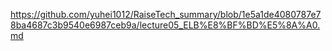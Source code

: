 

https://github.com/yuhei1012/RaiseTech_summary/blob/1e5a1de4080787e78ba4687c3b9540e6987ceb9a/lecture05_ELB%E8%BF%BD%E5%8A%A0.md
